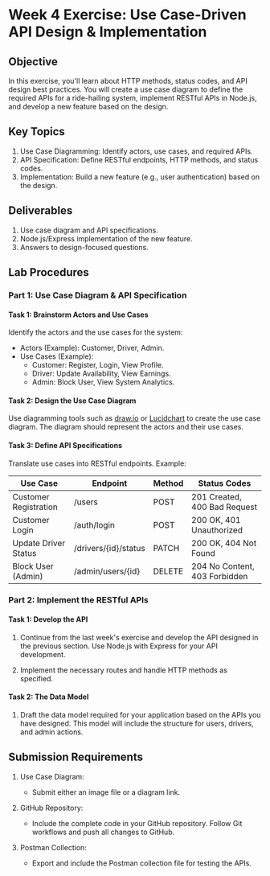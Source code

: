 # Week 4 Exercise: Use Case-Driven API Design & Implementation

## Objective
In this exercise, you'll learn about HTTP methods, status codes, and API design best practices. You will create a use case diagram to define the required APIs for a ride-hailing system, implement RESTful APIs in Node.js, and develop a new feature based on the design.

## Key Topics
1. Use Case Diagramming: Identify actors, use cases, and required APIs.
2. API Specification: Define RESTful endpoints, HTTP methods, and status codes.
3. Implementation: Build a new feature (e.g., user authentication) based on the design.

## Deliverables
1. Use case diagram and API specifications.
2. Node.js/Express implementation of the new feature.
3. Answers to design-focused questions.

## Lab Procedures

### Part 1: Use Case Diagram & API Specification

#### Task 1: Brainstorm Actors and Use Cases
Identify the actors and the use cases for the system:
- Actors (Example): Customer, Driver, Admin.
- Use Cases (Example):
  - Customer: Register, Login, View Profile.
  - Driver: Update Availability, View Earnings.
  - Admin: Block User, View System Analytics.

#### Task 2: Design the Use Case Diagram
Use diagramming tools such as [draw.io](https://www.draw.io) or [Lucidchart](https://www.lucidchart.com) to create the use case diagram. The diagram should represent the actors and their use cases.

#### Task 3: Define API Specifications
Translate use cases into RESTful endpoints. Example:

| Use Case              | Endpoint                | Method  | Status Codes                |
|-----------------------|-------------------------|---------|-----------------------------|
| Customer Registration | /users                  | POST    | 201 Created, 400 Bad Request|
| Customer Login        | /auth/login             | POST    | 200 OK, 401 Unauthorized   |
| Update Driver Status  | /drivers/{id}/status    | PATCH   | 200 OK, 404 Not Found      |
| Block User (Admin)    | /admin/users/{id}       | DELETE  | 204 No Content, 403 Forbidden |

### Part 2: Implement the RESTful APIs

#### Task 1: Develop the API
1. Continue from the last week's exercise and develop the API designed in the previous section. Use Node.js with Express for your API development.
   
2. Implement the necessary routes and handle HTTP methods as specified.

#### Task 2: The Data Model
1. Draft the data model required for your application based on the APIs you have designed. This model will include the structure for users, drivers, and admin actions.

## Submission Requirements

1. Use Case Diagram: 
   - Submit either an image file or a diagram link.

2. GitHub Repository: 
   - Include the complete code in your GitHub repository. Follow Git workflows and push all changes to GitHub.

3. Postman Collection: 
   - Export and include the Postman collection file for testing the APIs.
